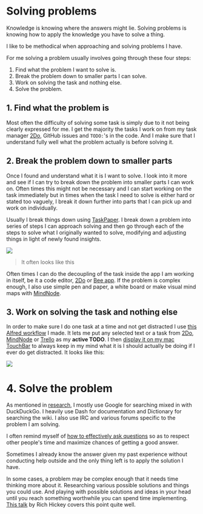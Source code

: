 # Solving problems

Knowledge is knowing where the answers might lie. Solving problems is knowing how to apply the knowledge you have to solve a thing.

I like to be methodical when approaching and solving problems I have.

For me solving a problem usually involves going through these four steps:

1. Find what the problem I want to solve is.
2. Break the problem down to smaller parts I can solve.
3. Work on solving the task and nothing else.
4. Solve the problem.

## 1. Find what the problem is

Most often the difficulty of solving some task is simply due to it not being clearly expressed for me. I get the majority the tasks I work on from my task manager [2Do](../macOS/apps/2do.md), GitHub issues and `TODO:`'s in the code. And I make sure that I understand fully well what the problem actually is before solving it.

## 2. Break the problem down to smaller parts

Once I found and understand what it is I want to solve. I look into it more and see if I can try to break down the problem into smaller parts I can work on. Often times this might not be necessary and I can start working on the task immediately but in times when the task I need to solve is either hard or stated too vaguely, I break it down further into parts that I can pick up and work on individually.

Usually I break things down using [TaskPaper](https://www.taskpaper.com). I break down a problem into series of steps I can approach solving and then go through each of the steps to solve what I originally wanted to solve, modifying and adjusting things in light of newly found insights.

![](https://i.imgur.com/HccybA7.png)

> It often looks like this

Often times I can do the decoupling of the task inside the app I am working in itself, be it a code editor, [2Do](../macOS/apps/2do.md) or [Bee app](https://www.neat.io/bee/). If the problem is complex enough, I also use simple pen and paper, a white board or make visual mind maps with [MindNode](../macOS/apps/mindnode.md).

## 3. Work on solving the task and nothing else

In order to make sure I do one task at a time and not get distracted I use [this Alfred workflow](https://github.com/nikitavoloboev/small-workflows/blob/master/todo-task#readme) I made. It lets me put any selected text or a task from [2Do](../macOS/apps/2do.md), [MindNode](../macOS/apps/mindnode.md) or [Trello](../sharing/my-trello.md) as my **active TODO**. I then [display it on my mac TouchBar](https://github.com/nikitavoloboev/my-mac-os/tree/master/btt#readme) to always keep in my mind what it is I should actually be doing if I ever do get distracted. It looks like this:

![](https://i.imgur.com/kE0NkxH.png)

# 4. Solve the problem

As mentioned in [research](research.md), I mostly use Google for searching mixed in with DuckDuckGo. I heavily use Dash for documentation and Dictionary for searching the wiki. I also use IRC and various forums specific to the problem I am solving.

I often remind myself of [how to effectively ask questions](asking-questions.md) so as to respect other people's time and maximize chances of getting a good answer.

Sometimes I already know the answer given my past experience without conducting help outside and the only thing left is to apply the solution I have.

In some cases, a problem may be complex enough that it needs time thinking more about it. Researching various possible solutions and things you could use. And playing with possible solutions and ideas in your head until you reach something worthwhile you can spend time implementing. [This talk](https://www.youtube.com/watch?v=f84n5oFoZBc) by Rich Hickey covers this point quite well.
